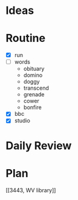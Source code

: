 # Ideas
# Routine
- [x] run
- [ ] words
	- obituary
	- domino
	- doggy
	- transcend
	- grenade
	- cower
	- bonfire
- [x] bbc
- [x] studio
# Daily Review

# Plan
[[3443, WV library]]